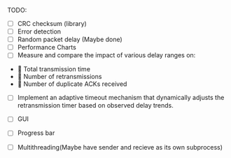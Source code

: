 TODO:
- [ ] CRC checksum (library)
- [ ] Error detection
- [ ] Random packet delay (Maybe done)
- [ ] Performance Charts 
- [ ] Measure and compare the impact of various delay ranges on:
-  Total transmission time
-  Number of retransmissions
-  Number of duplicate ACKs received
- [ ] Implement an adaptive timeout mechanism that dynamically adjusts the
retransmission timer based on observed delay trends.

- [ ] GUI 
- [ ] Progress bar
- [ ] Multithreading(Maybe have sender and recieve as its own subprocess)